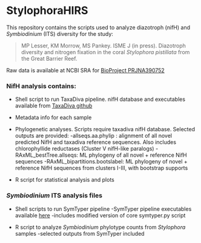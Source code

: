 # StylophoraHIRS

This repository contains the scripts used to analyze diazotroph (nifH) and *Symbiodinium* (ITS) diversity for the study:
> MP Lesser, KM Morrow, MS Pankey. ISME J (in press). Diazotroph diversity and nitrogen fixation in the coral *Stylophora pistillata* from the Great Barrier Reef. 

Raw data is available at NCBI SRA for [BioProject PRJNA390752](https://www.ncbi.nlm.nih.gov/bioproject/PRJNA390752)

### NifH analysis contains:
* Shell script to run TaxaDiva pipeline. nifH database and executables available from [TaxaDiva github](https://github.com/lavanyarishishwar/taxadiva/blob/master/README.md) 

* Metadata info for each sample

* Phylogenetic analyses. Scripts require taxadiva nifH database. Selected outputs are provided:
  -allseqs.aa.phylip : alignment of all novel predicted NifH and taxadiva reference sequences. Also includes chlorophyllide reductases (Cluster V nifH-like paralogs)
  -RAxML_bestTree.allseqs: ML phylogeny of all novel + reference NifH sequences
  -RAxML_bipartitions.bootslabel: ML phylogeny of novel + reference NifH sequences from clusters I-III, with bootstrap supports


* R script for statistical analysis and plots

### *Symbiodinium* ITS analysis files

* Shell scripts to run SymTyper pipeline
  -SymTyper pipeline executables available [here](https://github.com/UH-Bioinformatics/symTyper/tree/master/commands)
  -includes modified version of core symtyper.py script

* R script to analyze *Symbiodinium* phylotype counts from *Stylophora* samples
  -selected outputs from SymTyper included
